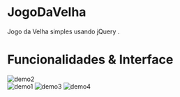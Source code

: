 # JogoDaVelha

Jogo da Velha simples usando jQuery .

# Funcionalidades & Interface

![demo2](https://user-images.githubusercontent.com/56487602/72699557-ad91d380-3b27-11ea-8925-474409d7e831.jpg)
<br>
![demo1](https://user-images.githubusercontent.com/56487602/72699504-6c012880-3b27-11ea-878a-6f6d3a2052d1.jpg)
![demo3](https://user-images.githubusercontent.com/56487602/72699682-24c76780-3b28-11ea-8214-78a93b37a1db.jpg)
![demo4](https://user-images.githubusercontent.com/56487602/72700576-fd25ce80-3b2a-11ea-9fd9-9bad1bfe7e23.jpg)




